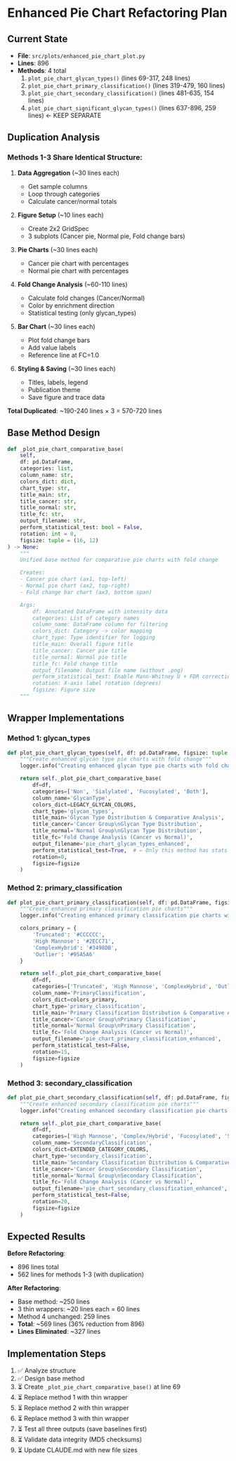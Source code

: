 # Enhanced Pie Chart Refactoring Plan

## Current State
- **File**: `src/plots/enhanced_pie_chart_plot.py`
- **Lines**: 896
- **Methods**: 4 total
  1. `plot_pie_chart_glycan_types()` (lines 69-317, 248 lines)
  2. `plot_pie_chart_primary_classification()` (lines 319-479, 160 lines)
  3. `plot_pie_chart_secondary_classification()` (lines 481-635, 154 lines)
  4. `plot_pie_chart_significant_glycan_types()` (lines 637-896, 259 lines) ← KEEP SEPARATE

## Duplication Analysis

### Methods 1-3 Share Identical Structure:
1. **Data Aggregation** (~30 lines each)
   - Get sample columns
   - Loop through categories
   - Calculate cancer/normal totals

2. **Figure Setup** (~10 lines each)
   - Create 2x2 GridSpec
   - 3 subplots (Cancer pie, Normal pie, Fold change bars)

3. **Pie Charts** (~30 lines each)
   - Cancer pie chart with percentages
   - Normal pie chart with percentages

4. **Fold Change Analysis** (~60-110 lines)
   - Calculate fold changes (Cancer/Normal)
   - Color by enrichment direction
   - Statistical testing (only glycan_types)

5. **Bar Chart** (~30 lines each)
   - Plot fold change bars
   - Add value labels
   - Reference line at FC=1.0

6. **Styling & Saving** (~30 lines each)
   - Titles, labels, legend
   - Publication theme
   - Save figure and trace data

**Total Duplicated**: ~190-240 lines × 3 = 570-720 lines

## Base Method Design

```python
def _plot_pie_chart_comparative_base(
    self,
    df: pd.DataFrame,
    categories: list,
    column_name: str,
    colors_dict: dict,
    chart_type: str,
    title_main: str,
    title_cancer: str,
    title_normal: str,
    title_fc: str,
    output_filename: str,
    perform_statistical_test: bool = False,
    rotation: int = 0,
    figsize: tuple = (16, 12)
) -> None:
    """
    Unified base method for comparative pie charts with fold change

    Creates:
    - Cancer pie chart (ax1, top-left)
    - Normal pie chart (ax2, top-right)
    - Fold change bar chart (ax3, bottom span)

    Args:
        df: Annotated DataFrame with intensity data
        categories: List of category names
        column_name: DataFrame column for filtering
        colors_dict: Category -> color mapping
        chart_type: Type identifier for logging
        title_main: Overall figure title
        title_cancer: Cancer pie title
        title_normal: Normal pie title
        title_fc: Fold change title
        output_filename: Output file name (without .png)
        perform_statistical_test: Enable Mann-Whitney U + FDR correction
        rotation: X-axis label rotation (degrees)
        figsize: Figure size
    """
```

## Wrapper Implementations

### Method 1: glycan_types
```python
def plot_pie_chart_glycan_types(self, df: pd.DataFrame, figsize: tuple = (16, 12)):
    """Create enhanced glycan type pie charts with fold change"""
    logger.info("Creating enhanced glycan type pie charts with fold change...")

    return self._plot_pie_chart_comparative_base(
        df=df,
        categories=['Non', 'Sialylated', 'Fucosylated', 'Both'],
        column_name='GlycanType',
        colors_dict=LEGACY_GLYCAN_COLORS,
        chart_type='glycan_types',
        title_main='Glycan Type Distribution & Comparative Analysis',
        title_cancer='Cancer Group\nGlycan Type Distribution',
        title_normal='Normal Group\nGlycan Type Distribution',
        title_fc='Fold Change Analysis (Cancer vs Normal)',
        output_filename='pie_chart_glycan_types_enhanced',
        perform_statistical_test=True,  # ← Only this method has stats
        rotation=0,
        figsize=figsize
    )
```

### Method 2: primary_classification
```python
def plot_pie_chart_primary_classification(self, df: pd.DataFrame, figsize: tuple = (16, 12)):
    """Create enhanced primary classification pie charts"""
    logger.info("Creating enhanced primary classification pie charts with fold change...")

    colors_primary = {
        'Truncated': '#CCCCCC',
        'High Mannose': '#2ECC71',
        'ComplexHybrid': '#3498DB',
        'Outlier': '#95A5A6'
    }

    return self._plot_pie_chart_comparative_base(
        df=df,
        categories=['Truncated', 'High Mannose', 'ComplexHybrid', 'Outlier'],
        column_name='PrimaryClassification',
        colors_dict=colors_primary,
        chart_type='primary_classification',
        title_main='Primary Classification Distribution & Comparative Analysis',
        title_cancer='Cancer Group\nPrimary Classification',
        title_normal='Normal Group\nPrimary Classification',
        title_fc='Fold Change Analysis (Cancer vs Normal)',
        output_filename='pie_chart_primary_classification_enhanced',
        perform_statistical_test=False,
        rotation=15,
        figsize=figsize
    )
```

### Method 3: secondary_classification
```python
def plot_pie_chart_secondary_classification(self, df: pd.DataFrame, figsize: tuple = (18, 12)):
    """Create enhanced secondary classification pie charts"""
    logger.info("Creating enhanced secondary classification pie charts with fold change...")

    return self._plot_pie_chart_comparative_base(
        df=df,
        categories=['High Mannose', 'Complex/Hybrid', 'Fucosylated', 'Sialylated', 'Sialofucosylated'],
        column_name='SecondaryClassification',
        colors_dict=EXTENDED_CATEGORY_COLORS,
        chart_type='secondary_classification',
        title_main='Secondary Classification Distribution & Comparative Analysis',
        title_cancer='Cancer Group\nSecondary Classification',
        title_normal='Normal Group\nSecondary Classification',
        title_fc='Fold Change Analysis (Cancer vs Normal)',
        output_filename='pie_chart_secondary_classification_enhanced',
        perform_statistical_test=False,
        rotation=20,
        figsize=figsize
    )
```

## Expected Results

**Before Refactoring**:
- 896 lines total
- 562 lines for methods 1-3 (with duplication)

**After Refactoring**:
- Base method: ~250 lines
- 3 thin wrappers: ~20 lines each = 60 lines
- Method 4 unchanged: 259 lines
- **Total**: ~569 lines (36% reduction from 896)
- **Lines Eliminated**: ~327 lines

## Implementation Steps

1. ✅ Analyze structure
2. ✅ Design base method
3. ⏳ Create `_plot_pie_chart_comparative_base()` at line 69
4. ⏳ Replace method 1 with thin wrapper
5. ⏳ Replace method 2 with thin wrapper
6. ⏳ Replace method 3 with thin wrapper
7. ⏳ Test all three outputs (save baselines first)
8. ⏳ Validate data integrity (MD5 checksums)
9. ⏳ Update CLAUDE.md with new file sizes
